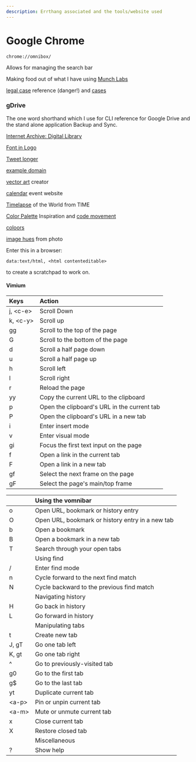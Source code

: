 ```yaml
---
description: Errthang associated and the tools/website used
---
```


# Google Chrome

```text
chrome://omnibox/
```

Allows for managing the search bar

Making food out of what I have using [Munch Labs](https://munchlab.de/)

[legal case](https://www.lexisnexis.com/en-us/home.page#case) reference \(danger!\) and [cases](https://www.oyez.org/) 

### gDrive

The one word shorthand which I use for CLI reference for Google Drive and the stand alone application Backup and Sync. 

[Internet Archive: Digital Library](https://archive.org/)

[Font in Logo](https://www.fontinlogo.com/)

[Tweet longer ](https://www.twitlonger.com/)

[example domain](http://example.com/)

[vector art](https://icons8.com/vector-creator/new) creator

[calendar](http://www.webcal.fi/en/calendars.php) event website

[Timelapse](https://world.time.com/timelapse/) of the World from TIME 

[Color Palette](https://colorsinspo.com/) Inspiration and [code movement](https://copypalette.netlify.com/)

[coloors ](https://coolors.co/)

[image hues](https://imagehues.com/) from photo

Enter this in a browser:

```text
data:text/html, <html contenteditable>
```

to create a scratchpad to work on.

#### Vimium

| Keys | Action |
| :--- | :--- |
| j, &lt;c-e&gt; | Scroll Down |
| k, &lt;c-y&gt; | Scroll up |
| gg | Scroll to the top of the page |
| G | Scroll to the bottom of the page |
| d | Scroll a half page down |
| u | Scroll a half page up |
| h | Scroll left |
| l | Scroll right |
| r | Reload the page |
| yy | Copy the current URL to the clipboard |
| p | Open the clipboard's URL in the current tab |
| P | Open the clipboard's URL in a new tab |
| i | Enter insert mode |
| v | Enter visual mode |
| gi | Focus the first text input on the page |
| f | Open a link in the current tab |
| F | Open a link in a new tab |
| gf | Select the next frame on the page |
| gF | Select the page's main/top frame |

|  | Using the vomnibar |
| :--- | :--- |
| o | Open URL, bookmark or history entry |
| O | Open URL, bookmark or history entry in a new tab |
| b | Open a bookmark |
| B | Open a bookmark in a new tab |
| T | Search through your open tabs |
|  | Using find |
| / | Enter find mode |
| n | Cycle forward to the next find match |
| N | Cycle backward to the previous find match |
|  | Navigating history |
| H | Go back in history |
| L | Go forward in history |
|  | Manipulating tabs |
| t | Create new tab |
| J, gT | Go one tab left |
| K, gt | Go one tab right |
| ^ | Go to previously-visited tab |
| g0 | Go to the first tab |
| g$ | Go to the last tab |
| yt | Duplicate current tab |
| &lt;a-p&gt; | Pin or unpin current tab |
| &lt;a-m&gt; | Mute or unmute current tab |
| x | Close current tab |
| X | Restore closed tab |
|  | Miscellaneous |
| ? | Show help |






